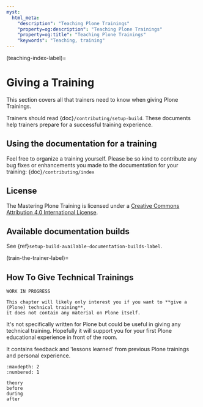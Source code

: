 ```yaml
---
myst:
  html_meta:
    "description": "Teaching Plone Trainings"
    "property=og:description": "Teaching Plone Trainings"
    "property=og:title": "Teaching Plone Trainings"
    "keywords": "Teaching, training"
---
```


(teaching-index-label)=

# Giving a Training

This section covers all that trainers need to know when giving Plone Trainings.

Trainers should read {doc}`/contributing/setup-build`.
These documents help trainers prepare for a successful training experience.


## Using the documentation for a training

Feel free to organize a training yourself.
Please be so kind to contribute any bug fixes or enhancements you made to the documentation for your training: {doc}`/contributing/index`


## License

The Mastering Plone Training is licensed under a [Creative Commons Attribution 4.0 International License](https://creativecommons.org/licenses/by/4.0/).


## Available documentation builds

See {ref}`setup-build-available-documentation-builds-label`.


(train-the-trainer-label)=

## How To Give Technical Trainings

```{warning}
WORK IN PROGRESS

This chapter will likely only interest you if you want to **give a (Plone) technical training**,
it does not contain any material on Plone itself.
```

It's not specifically written for Plone but could be useful in giving any technical training.
Hopefully it will support you for your first Plone educational experience in front of the room.

It contains feedback and 'lessons learned' from previous Plone trainings and personal experience.

```{toctree}
:maxdepth: 2
:numbered: 1

theory
before
during
after
```
